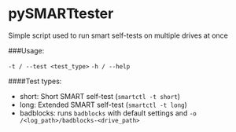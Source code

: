# pySMARTtester
Simple script used to run smart self-tests on multiple drives at once

###Usage:

`-t / --test <test_type>`
`-h / --help`

####Test types:
  - short: Short SMART self-test (`smartctl -t short`)
  - long: Extended SMART self-test (`smartctl -t long`)
  - badblocks: runs `badblocks` with default settings and `-o /<log_path>/badblocks-<drive_path>`

